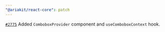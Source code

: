 ```yaml
---
"@ariakit/react-core": patch
---
```


[`#2775`](https://github.com/ariakit/ariakit/pull/2775) Added `ComboboxProvider` component and `useComboboxContext` hook.
